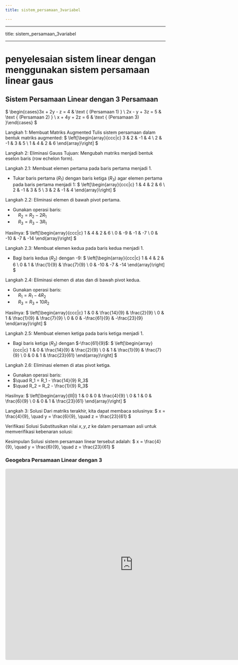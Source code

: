 ```yaml
---
title: sistem_persamaan_3variabel

---
```


---
title: sistem_persamaan_3variabel

---

# penyelesaian sistem linear dengan menggunakan sistem persamaan linear gaus
## Sistem Persamaan Linear dengan 3 Persamaan
$
\begin{cases}3x + 2y - z = 4 & \text { (Persamaan 1) } \\ 2x - y + 3z = 5 & \text { (Persamaan 2) } \\ x + 4y + 2z = 6 & \text { (Persamaan 3) }\end{cases}
$

Langkah 1: Membuat Matriks Augmented
Tulis sistem persamaan dalam bentuk matriks augmented:
$
\left[\begin{array}{ccc|c}
3 & 2 & -1 & 4 \\
2 & -1 & 3 & 5 \\
1 & 4 & 2 & 6
\end{array}\right]
$

Langkah 2: Eliminasi Gauss
Tujuan: Mengubah matriks menjadi bentuk eselon baris (row echelon form).

Langkah 2.1: Membuat elemen pertama pada baris pertama menjadi 1.
- Tukar baris pertama $\left(R_1\right)$ dengan baris ketiga $\left(R_3\right)$ agar elemen pertama pada baris pertama menjadi 1:
$
\left[\begin{array}{ccc|c}
1 & 4 & 2 & 6 \\
2 & -1 & 3 & 5 \\
3 & 2 & -1 & 4
\end{array}\right]
$

Langkah 2.2: Eliminasi elemen di bawah pivot pertama.
- Gunakan operasi baris:
- $\quad R_2 = R_2 - 2R_1$
- $\quad R_3 = R_3 - 3R_1$

Hasilnya:
$
\left[\begin{array}{ccc|c}
1 & 4 & 2 & 6 \\
0 & -9 & -1 & -7 \\
0 & -10 & -7 & -14
\end{array}\right]
$

Langkah 2.3: Membuat elemen kedua pada baris kedua menjadi 1.
- Bagi baris kedua $\left(R_2\right)$ dengan -9:
$
\left[\begin{array}{ccc|c}
1 & 4 & 2 & 6 \\
0 & 1 & \frac{1}{9} & \frac{7}{9} \\
0 & -10 & -7 & -14
\end{array}\right]
$

Langkah 2.4: Eliminasi elemen di atas dan di bawah pivot kedua.
- Gunakan operasi baris:
- $\quad R_1 = R_1 - 4R_2$
- $\quad R_3 = R_3 + 10R_2$

Hasilnya:
$
\left[\begin{array}{ccc|c}
1 & 0 & \frac{14}{9} & \frac{2}{9} \\
0 & 1 & \frac{1}{9} & \frac{7}{9} \\
0 & 0 & -\frac{61}{9} & -\frac{23}{9}
\end{array}\right]
$

Langkah 2.5: Membuat elemen ketiga pada baris ketiga menjadi 1.
- Bagi baris ketiga $\left(R_3\right)$ dengan $-\frac{61}{9}$:
$
\left[\begin{array}{ccc|c}
1 & 0 & \frac{14}{9} & \frac{2}{9} \\
0 & 1 & \frac{1}{9} & \frac{7}{9} \\
0 & 0 & 1 & \frac{23}{61}
\end{array}\right]
$

Langkah 2.6: Eliminasi elemen di atas pivot ketiga.
- Gunakan operasi baris:
- $\quad R_1 = R_1 - \frac{14}{9} R_3$
- $\quad R_2 = R_2 - \frac{1}{9} R_3$

Hasilnya:
$
\left[\begin{array}{lll|l}
1 & 0 & 0 & \frac{4}{9} \\
0 & 1 & 0 & \frac{6}{9} \\
0 & 0 & 1 & \frac{23}{61}
\end{array}\right]
$

Langkah 3: Solusi
Dari matriks terakhir, kita dapat membaca solusinya:
$
x = \frac{4}{9}, \quad y = \frac{6}{9}, \quad z = \frac{23}{61}
$

Verifikasi Solusi
Substitusikan nilai $x, y, z$ ke dalam persamaan asli untuk memverifikasi kebenaran solusi:

Kesimpulan
Solusi sistem persamaan linear tersebut adalah:
$
x = \frac{4}{9}, \quad y = \frac{6}{9}, \quad z = \frac{23}{61}
$

### Geogebra Persamaan Linear dengan 3
<iframe src="https://www.geogebra.org/classic/nwfj9rzw?embed" width="800" height="600" allowfullscreen style="border: 1px solid #e4e4e4;border-radius: 4px;" frameborder="0"></iframe>
